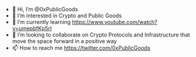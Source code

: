 - 👋 Hi, I’m @0xPublicGoods
- 👀 I’m interested in Crypto and Public Goods
- 🌱 I’m currently learning https://www.youtube.com/watch?v=umepbfKp5rI
- 💞️ I’m looking to collaborate on Crypto Protocols and Infrastructure that move the space forward in a positive way
- 📫 How to reach me https://twitter.com/0xPublicGoods

<!---
0xPublicGoods/0xPublicGoods is a ✨ special ✨ repository because its `README.md` (this file) appears on your GitHub profile.
You can click the Preview link to take a look at your changes.
--->
